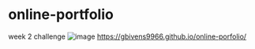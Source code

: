 # online-portfolio
week 2 challenge
![image](https://github.com/gbivens9966/online-porfolio/assets/134802763/444a3fc1-12d3-41ae-9d3d-4af965fb488c)
https://gbivens9966.github.io/online-porfolio/
